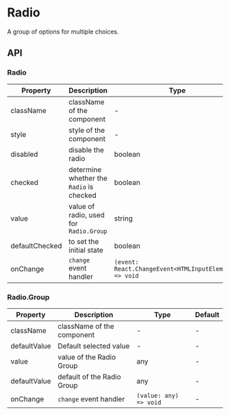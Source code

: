# Radio

A group of options for multiple choices.

<div id="demos"></div>

## API

### Radio

<div class="api-container">

| Property | Description | Type | Default |
| --- | --- | --- | --- |
| className | className of the component | - | - |
| style | style of the component | - | - |
| disabled | disable the radio | boolean | false |
| checked | determine whether the `Radio` is checked | boolean | - |
| value | value of radio, used for `Radio.Group` | string | - |
| defaultChecked | to set the initial state | boolean | - |
| onChange | `change` event handler | `(event: React.ChangeEvent<HTMLInputElement>) => void` | - |

</div>

### Radio.Group

<div class="api-container">

| Property     | Description                | Type                   | Default |
| ------------ | -------------------------- | ---------------------- | ------- |
| className    | className of the component | -                      | -       |
| defaultValue | Default selected value     | -                      | -       |
| value        | value of the Radio Group   | any                    | -       |
| defaultValue | default of the Radio Group | any                    | -       |
| onChange     | `change` event handler     | `(value: any) => void` | -       |

</div>
